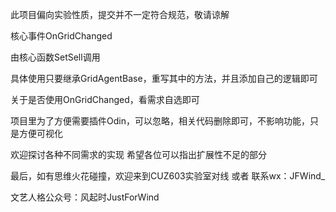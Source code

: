 此项目偏向实验性质，提交并不一定符合规范，敬请谅解


核心事件OnGridChanged

由核心函数SetSell调用


具体使用只要继承GridAgentBase，重写其中的方法，并且添加自己的逻辑即可


关于是否使用OnGridChanged，看需求自选即可


项目里为了方便需要插件Odin，可以忽略，相关代码删除即可，不影响功能，只是方便可视化




欢迎探讨各种不同需求的实现
希望各位可以指出扩展性不足的部分

最后，如有思维火花碰撞，欢迎来到CUZ603实验室对线 或者 联系wx：JFWind_


文艺人格公众号：风起时JustForWind

